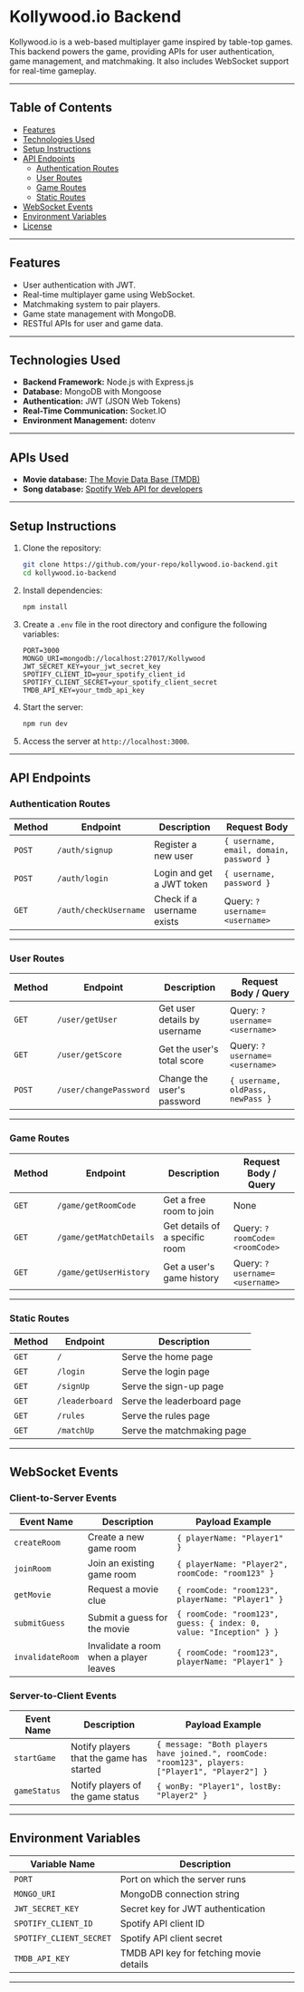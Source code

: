 # **Kollywood.io Backend**

Kollywood.io is a web-based multiplayer game inspired by table-top games. This backend powers the game, providing APIs for user authentication, game management, and matchmaking. It also includes WebSocket support for real-time gameplay.

---

## **Table of Contents**
- [Features](#features)
- [Technologies Used](#technologies-used)
- [Setup Instructions](#setup-instructions)
- [API Endpoints](#api-endpoints)
  - [Authentication Routes](#authentication-routes)
  - [User Routes](#user-routes)
  - [Game Routes](#game-routes)
  - [Static Routes](#static-routes)
- [WebSocket Events](#websocket-events)
- [Environment Variables](#environment-variables)
- [License](#license)

---

## **Features**
- User authentication with JWT.
- Real-time multiplayer game using WebSocket.
- Matchmaking system to pair players.
- Game state management with MongoDB.
- RESTful APIs for user and game data.

---

## **Technologies Used**
- **Backend Framework:** Node.js with Express.js
- **Database:** MongoDB with Mongoose
- **Authentication:** JWT (JSON Web Tokens)
- **Real-Time Communication:** Socket.IO
- **Environment Management:** dotenv

---

## **APIs Used**
- **Movie database:** [The Movie Data Base (TMDB)](https://developer.themoviedb.org/reference/intro/getting-started)
- **Song database:** [Spotify Web API for developers](https://developer.spotify.com/documentation/web-api)

---

## **Setup Instructions**

1. Clone the repository:
   ```bash
   git clone https://github.com/your-repo/kollywood.io-backend.git
   cd kollywood.io-backend
   ```

2. Install dependencies:
   ```bash
   npm install
   ```

3. Create a `.env` file in the root directory and configure the following variables:
   ```env
   PORT=3000
   MONGO_URI=mongodb://localhost:27017/Kollywood
   JWT_SECRET_KEY=your_jwt_secret_key
   SPOTIFY_CLIENT_ID=your_spotify_client_id
   SPOTIFY_CLIENT_SECRET=your_spotify_client_secret
   TMDB_API_KEY=your_tmdb_api_key
   ```

4. Start the server:
   ```bash
   npm run dev
   ```

5. Access the server at `http://localhost:3000`.

---

## **API Endpoints**

### **Authentication Routes**
| Method | Endpoint         | Description                     | Request Body                                                                 |
|--------|------------------|---------------------------------|------------------------------------------------------------------------------|
| `POST` | `/auth/signup`   | Register a new user             | `{ username, email, domain, password }`                                     |
| `POST` | `/auth/login`    | Login and get a JWT token       | `{ username, password }`                                                   |
| `GET`  | `/auth/checkUsername` | Check if a username exists     | Query: `?username=<username>`                                               |

---

### **User Routes**
| Method | Endpoint         | Description                     | Request Body / Query                                                        |
|--------|------------------|---------------------------------|------------------------------------------------------------------------------|
| `GET`  | `/user/getUser`  | Get user details by username    | Query: `?username=<username>`                                               |
| `GET`  | `/user/getScore` | Get the user's total score      | Query: `?username=<username>`                                               |
| `POST` | `/user/changePassword` | Change the user's password     | `{ username, oldPass, newPass }`                                            |

---

### **Game Routes**
| Method | Endpoint             | Description                     | Request Body / Query                                                        |
|--------|----------------------|---------------------------------|------------------------------------------------------------------------------|
| `GET`  | `/game/getRoomCode`  | Get a free room to join         | None                                                                        |
| `GET`  | `/game/getMatchDetails` | Get details of a specific room | Query: `?roomCode=<roomCode>`                                               |
| `GET`  | `/game/getUserHistory` | Get a user's game history       | Query: `?username=<username>`                                               |

---

### **Static Routes**
| Method | Endpoint         | Description                     |
|--------|------------------|---------------------------------|
| `GET`  | `/`              | Serve the home page            |
| `GET`  | `/login`         | Serve the login page           |
| `GET`  | `/signUp`        | Serve the sign-up page         |
| `GET`  | `/leaderboard`   | Serve the leaderboard page     |
| `GET`  | `/rules`         | Serve the rules page           |
| `GET`  | `/matchUp`       | Serve the matchmaking page     |

---

## **WebSocket Events**

### **Client-to-Server Events**
| Event Name     | Description                     | Payload Example                                                             |
|----------------|---------------------------------|-----------------------------------------------------------------------------|
| `createRoom`   | Create a new game room          | `{ playerName: "Player1" }`                                                |
| `joinRoom`     | Join an existing game room      | `{ playerName: "Player2", roomCode: "room123" }`                           |
| `getMovie`     | Request a movie clue            | `{ roomCode: "room123", playerName: "Player1" }`                           |
| `submitGuess`  | Submit a guess for the movie    | `{ roomCode: "room123", guess: { index: 0, value: "Inception" } }`         |
| `invalidateRoom` | Invalidate a room when a player leaves | `{ roomCode: "room123", playerName: "Player1" }`                           |

### **Server-to-Client Events**
| Event Name     | Description                     | Payload Example                                                             |
|----------------|---------------------------------|-----------------------------------------------------------------------------|
| `startGame`    | Notify players that the game has started | `{ message: "Both players have joined.", roomCode: "room123", players: ["Player1", "Player2"] }` |
| `gameStatus`   | Notify players of the game status | `{ wonBy: "Player1", lostBy: "Player2" }`                                   |

---

## **Environment Variables**

| Variable Name         | Description                              |
|-----------------------|------------------------------------------|
| `PORT`                | Port on which the server runs           |
| `MONGO_URI`           | MongoDB connection string               |
| `JWT_SECRET_KEY`      | Secret key for JWT authentication       |
| `SPOTIFY_CLIENT_ID`   | Spotify API client ID                   |
| `SPOTIFY_CLIENT_SECRET` | Spotify API client secret              |
| `TMDB_API_KEY`        | TMDB API key for fetching movie details |

---

